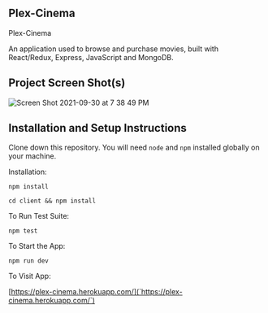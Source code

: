 ## Plex-Cinema


Plex-Cinema 

An application used to browse and purchase movies, built with React/Redux, Express, JavaScript and MongoDB.


## Project Screen Shot(s)
 

![Screen Shot 2021-09-30 at 7 38 49 PM](https://user-images.githubusercontent.com/49844874/135544718-413ab9f1-fdc9-4def-b50b-2af10e7d1ca2.png)

## Installation and Setup Instructions


Clone down this repository. You will need `node` and `npm` installed globally on your machine.  

Installation:

`npm install`  

`cd client && npm install`

To Run Test Suite:  

`npm test`  

To Start the App:

`npm run dev`  

To Visit App:

[https://plex-cinema.herokuapp.com/](`https://plex-cinema.herokuapp.com/`)  
